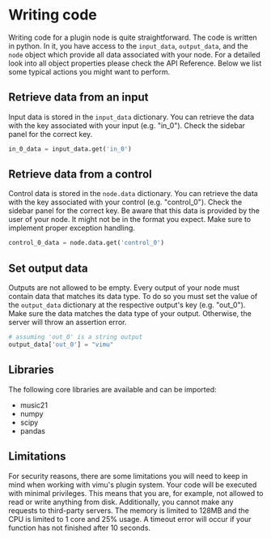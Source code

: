 # Writing code

Writing code for a plugin node is quite straightforward. The code is written in python. In it, you have access to the `input_data`, `output_data`, and the `node` object which provide all data associated with your node. For a detailed look into all object properties please check the <nuxt-link to="/docs/plugins/api">API Reference</nuxt-link>. Below we list some typical actions you might want to perform.

## Retrieve data from an input

Input data is stored in the `input_data` dictionary. You can retrieve the data with the key associated with your input (e.g. "in_0"). Check the <nuxt-link to="/docs/plugins/editor#sidebar-panel-a">sidebar panel</nuxt-link> for the correct key.

```python
in_0_data = input_data.get('in_0')
```

## Retrieve data from a control

Control data is stored in the `node.data` dictionary. You can retrieve the data with the key associated with your control (e.g. "control_0"). Check the <nuxt-link to="/docs/plugins/editor#sidebar-panel-a">sidebar panel</nuxt-link> for the correct key. Be aware that this data is provided by the user of your node. It might not be in the format you expect. Make sure to implement proper exception handling.

```python
control_0_data = node.data.get('control_0')
```

## Set output data

Outputs are not allowed to be empty. Every output of your node must contain data that matches its <nuxt-link to="/docs/plugins/node#inputsoutputs">data type</nuxt-link>. To do so you must set the value of the `output_data` dictionary at the respective output's key (e.g. "out_0"). Make sure the data matches the data type of your output. Otherwise, the server will throw an assertion error.

```python
# assuming 'out_0' is a string output
output_data['out_0'] = "vimu"
```

## Libraries
The following core libraries are available and can be imported:
* music21
* numpy
* scipy
* pandas

## Limitations
For security reasons, there are some limitations you will need to keep in mind when working with vimu's plugin system. Your code will be executed with minimal privileges. This means that you are, for example, not allowed to read or write anything from disk. Additionally, you cannot make any requests to third-party servers. The memory is limited to 128MB and the CPU is limited to 1 core and 25% usage. A timeout error will occur if your function has not finished after 10 seconds.